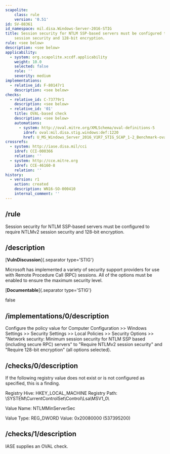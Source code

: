```yaml
---
scapolite:
    class: rule
    version: '0.51'
id: SV-88361
id_namespace: mil.disa.Windows-Server-2016-STIG
title: Session security for NTLM SSP-based servers must be configured to require NTLMv2
    session security and 128-bit encryption.
rule: <see below>
description: <see below>
applicability:
  - system: org.scapolite.xccdf.applicability
    weight: 10.0
    selected: false
    role: ''
    severity: medium
implementations:
  - relative_id: F-80147r1
    description: <see below>
checks:
  - relative_id: C-73779r1
    description: <see below>
  - relative_id: '01'
    title: OVAL-based check
    description: <see below>
    automations:
      - system: http://oval.mitre.org/XMLSchema/oval-definitions-5
        idref: oval:mil.disa.stig.windows:def:1220
        href: U_MS_Windows_Server_2016_V1R7_STIG_SCAP_1-2_Benchmark-oval.xml
crossrefs:
  - system: http://iase.disa.mil/cci
    idref: CCI-000366
    relation: ''
  - system: http://cce.mitre.org
    idref: CCE-46160-8
    relation: ''
history:
  - version: r1
    action: created
    description: WN16-SO-000410
    internal_comment: ''
---
```



## /rule

Session security for NTLM SSP-based servers must be configured to require NTLMv2 session security and 128-bit encryption.

## /description

[**VulnDiscussion**]{.separator type='STIG'}

Microsoft has implemented a variety of security support providers for use with Remote Procedure Call (RPC) sessions. All of the options must be enabled to ensure the maximum security level.

[**Documentable**]{.separator type='STIG'}

false

## /implementations/0/description

Configure the policy value for Computer Configuration >> Windows Settings >> Security Settings >> Local Policies >> Security Options >> "Network security: Minimum session security for NTLM SSP based (including secure RPC) servers" to "Require NTLMv2 session security" and "Require 128-bit encryption" (all options selected).

## /checks/0/description

If the following registry value does not exist or is not configured as specified, this is a finding.

Registry Hive: HKEY_LOCAL_MACHINE
Registry Path: \SYSTEM\CurrentControlSet\Control\Lsa\MSV1_0\

Value Name: NTLMMinServerSec

Value Type: REG_DWORD
Value: 0x20080000 (537395200)

## /checks/1/description

IASE supplies an OVAL check.

